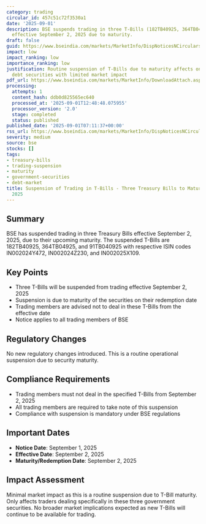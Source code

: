```yaml
---
category: trading
circular_id: 457c51c72f3530a1
date: '2025-09-01'
description: BSE suspends trading in three T-Bills (182TB40925, 364TB04925, 91TB040925)
  effective September 2, 2025 due to maturity.
draft: false
guid: https://www.bseindia.com/markets/MarketInfo/DispNoticesNCirculars.aspx?Noticeid={D38D41CE-263E-44DE-A268-DE48CE89D4A5}&noticeno=20250901-4&dt=09/01/2025&icount=4&totcount=36&flag=0
impact: low
impact_ranking: low
importance_ranking: low
justification: Routine suspension of T-Bills due to maturity affects only specific
  debt securities with limited market impact
pdf_url: https://www.bseindia.com/markets/MarketInfo/DownloadAttach.aspx?id=20250901-4&attachedId=
processing:
  attempts: 1
  content_hash: ddb0d825565ec640
  processed_at: '2025-09-01T12:48:48.075955'
  processor_version: '2.0'
  stage: completed
  status: published
published_date: '2025-09-01T07:11:37+00:00'
rss_url: https://www.bseindia.com/markets/MarketInfo/DispNoticesNCirculars.aspx?Noticeid={D38D41CE-263E-44DE-A268-DE48CE89D4A5}&noticeno=20250901-4&dt=09/01/2025&icount=4&totcount=36&flag=0
severity: medium
source: bse
stocks: []
tags:
- treasury-bills
- trading-suspension
- maturity
- government-securities
- debt-market
title: Suspension of Trading in T-Bills - Three Treasury Bills to Mature September
  2025
---
```


## Summary

BSE has suspended trading in three Treasury Bills effective September 2, 2025, due to their upcoming maturity. The suspended T-Bills are 182TB40925, 364TB04925, and 91TB040925 with respective ISIN codes IN002024Y472, IN002024Z230, and IN002025X109.

## Key Points

- Three T-Bills will be suspended from trading effective September 2, 2025
- Suspension is due to maturity of the securities on their redemption date
- Trading members are advised not to deal in these T-Bills from the effective date
- Notice applies to all trading members of BSE

## Regulatory Changes

No new regulatory changes introduced. This is a routine operational suspension due to security maturity.

## Compliance Requirements

- Trading members must not deal in the specified T-Bills from September 2, 2025
- All trading members are required to take note of this suspension
- Compliance with suspension is mandatory under BSE regulations

## Important Dates

- **Notice Date**: September 1, 2025
- **Effective Date**: September 2, 2025
- **Maturity/Redemption Date**: September 2, 2025

## Impact Assessment

Minimal market impact as this is a routine suspension due to T-Bill maturity. Only affects traders dealing specifically in these three government securities. No broader market implications expected as new T-Bills will continue to be available for trading.